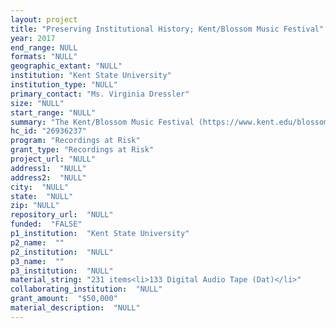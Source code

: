 ```yaml
--- 
layout: project 
title: "Preserving Institutional History; Kent/Blossom Music Festival"
year: 2017
end_range: NULL
formats: "NULL"
geographic_extant: "NULL"
institution: "Kent State University"
institution_type: "NULL"
primary_contact: "Ms. Virginia Dressler"
size: "NULL"
start_range: "NULL"
summary: "The Kent/Blossom Music Festival (https://www.kent.edu/blossom) is an advanced institute for professional music training operated by Kent State University in conjunction with The Cleveland Orchestra and Blossom Music Center in Northeast Ohio. It offers public performances by distinguished artist faculty and talented musicians from around the world. The program began in 1968, and has acted as a launchpad for many professional musicians, including current members of dozens of well renowned orchestras and noted chamber groups. This proposal focuses on audio recordings of festival performances, addressing specifically the undigitized portion of the remaining reel to reel audio with Sticky Shed Syndrome and unformatted DAT tapes. The project will preserve an important piece of history and also address a serious, known preservation issue within the reel to reel audio recordings. Further, ideas will be outlined in this proposal to increase access and discoverability of the festival recordings."
hc_id: "26936237"
program: "Recordings at Risk"
grant_type: "Recordings at Risk"
project_url: "NULL"
address1:  "NULL"
address2:  "NULL"
city:  "NULL"
state:  "NULL"
zip: "NULL"
repository_url:  "NULL"
funded:  "FALSE"
p1_institution:  "Kent State University"
p2_name:  ""
p2_institution:  "NULL"
p3_name:  ""
p3_institution:  "NULL"
material_string: "231 items<li>133 Digital Audio Tape (Dat)</li>"
collaborating_institution:  "NULL"
grant_amount:  "$50,000"
material_description:  "NULL"
---
```

